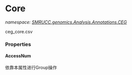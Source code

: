 ﻿# Core
_namespace: [SMRUCC.genomics.Analysis.Annotations.CEG](./index.md)_

ceg_core.csv




### Properties

#### AccessNum
依靠本属性进行Group操作
